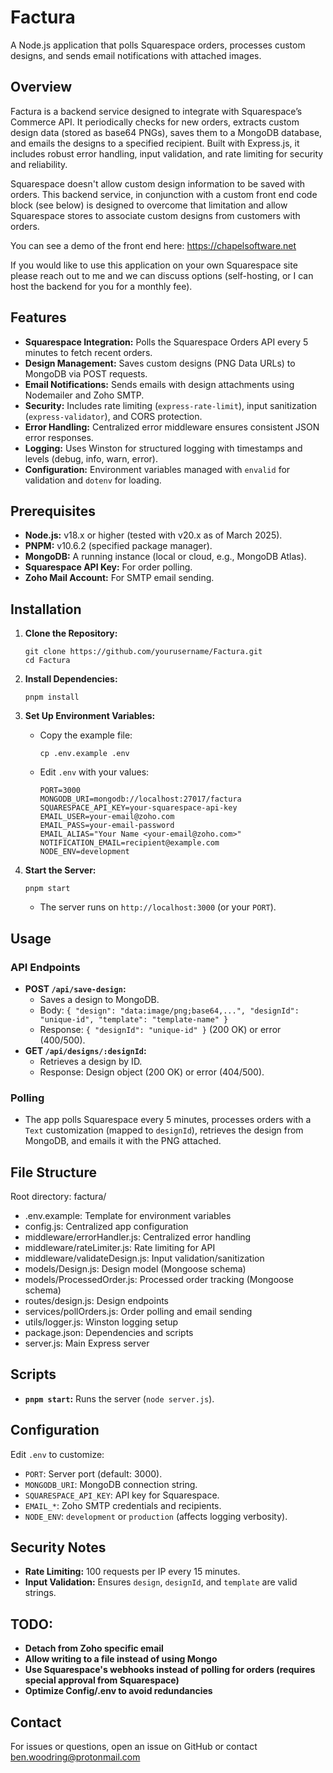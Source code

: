 # Factura

A Node.js application that polls Squarespace orders, processes custom designs, and sends email notifications with attached images.

## Overview

Factura is a backend service designed to integrate with Squarespace’s Commerce API. It periodically checks for new orders, extracts custom design data (stored as base64 PNGs), saves them to a MongoDB database, and emails the designs to a specified recipient. Built with Express.js, it includes robust error handling, input validation, and rate limiting for security and reliability.

Squarespace doesn't allow custom design information to be saved with orders. This backend service, in conjunction with a custom front end code block (see below) is designed to overcome that limitation and allow Squarespace stores to associate custom designs from customers with orders. 

You can see a demo of the front end here: https://chapelsoftware.net

If you would like to use this application on your own Squarespace site please reach out to me and we can discuss options (self-hosting, or I can host the backend for you for a monthly fee).

## Features

- **Squarespace Integration:** Polls the Squarespace Orders API every 5 minutes to fetch recent orders.
- **Design Management:** Saves custom designs (PNG Data URLs) to MongoDB via POST requests.
- **Email Notifications:** Sends emails with design attachments using Nodemailer and Zoho SMTP.
- **Security:** Includes rate limiting (`express-rate-limit`), input sanitization (`express-validator`), and CORS protection.
- **Error Handling:** Centralized error middleware ensures consistent JSON error responses.
- **Logging:** Uses Winston for structured logging with timestamps and levels (debug, info, warn, error).
- **Configuration:** Environment variables managed with `envalid` for validation and `dotenv` for loading.

## Prerequisites

- **Node.js:** v18.x or higher (tested with v20.x as of March 2025).
- **PNPM:** v10.6.2 (specified package manager).
- **MongoDB:** A running instance (local or cloud, e.g., MongoDB Atlas).
- **Squarespace API Key:** For order polling.
- **Zoho Mail Account:** For SMTP email sending.

## Installation

1. **Clone the Repository:**
   ```
   git clone https://github.com/yourusername/Factura.git
   cd Factura
   ```

2. **Install Dependencies:**
   ```
   pnpm install
   ```

3. **Set Up Environment Variables:**
   - Copy the example file:
     ```
     cp .env.example .env
     ```
   - Edit `.env` with your values:
     ```
     PORT=3000
     MONGODB_URI=mongodb://localhost:27017/factura
     SQUARESPACE_API_KEY=your-squarespace-api-key
     EMAIL_USER=your-email@zoho.com
     EMAIL_PASS=your-email-password
     EMAIL_ALIAS="Your Name <your-email@zoho.com>"
     NOTIFICATION_EMAIL=recipient@example.com
     NODE_ENV=development
     ```

4. **Start the Server:**
   ```
   pnpm start
   ```
   - The server runs on `http://localhost:3000` (or your `PORT`).

## Usage

### API Endpoints
- **POST `/api/save-design`:**
  - Saves a design to MongoDB.
  - Body: `{ "design": "data:image/png;base64,...", "designId": "unique-id", "template": "template-name" }`
  - Response: `{ "designId": "unique-id" }` (200 OK) or error (400/500).
- **GET `/api/designs/:designId`:**
  - Retrieves a design by ID.
  - Response: Design object (200 OK) or error (404/500).

### Polling
- The app polls Squarespace every 5 minutes, processes orders with a `Text` customization (mapped to `designId`), retrieves the design from MongoDB, and emails it with the PNG attached.

## File Structure

Root directory: factura/
- .env.example: Template for environment variables
- config.js: Centralized app configuration
- middleware/errorHandler.js: Centralized error handling
- middleware/rateLimiter.js: Rate limiting for API
- middleware/validateDesign.js: Input validation/sanitization
- models/Design.js: Design model (Mongoose schema)
- models/ProcessedOrder.js: Processed order tracking (Mongoose schema)
- routes/design.js: Design endpoints
- services/pollOrders.js: Order polling and email sending
- utils/logger.js: Winston logging setup
- package.json: Dependencies and scripts
- server.js: Main Express server

## Scripts

- **`pnpm start`:** Runs the server (`node server.js`).

## Configuration

Edit `.env` to customize:
- `PORT`: Server port (default: 3000).
- `MONGODB_URI`: MongoDB connection string.
- `SQUARESPACE_API_KEY`: API key for Squarespace.
- `EMAIL_*`: Zoho SMTP credentials and recipients.
- `NODE_ENV`: `development` or `production` (affects logging verbosity).

## Security Notes

- **Rate Limiting:** 100 requests per IP every 15 minutes.
- **Input Validation:** Ensures `design`, `designId`, and `template` are valid strings.

## TODO:
- **Detach from Zoho specific email**
- **Allow writing to a file instead of using Mongo**
- **Use Squarespace's webhooks instead of polling for orders (requires special approval from Squarespace)**
- **Optimize Config/.env to avoid redundancies**

## Contact

For issues or questions, open an issue on GitHub or contact ben.woodring@protonmail.com
